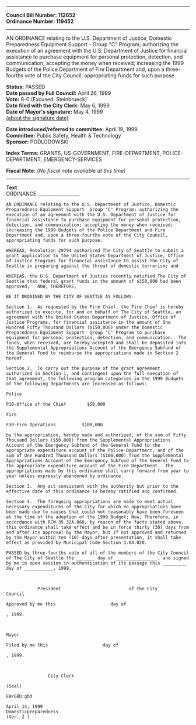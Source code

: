 * * * * *  
  
**Council Bill Number: [](#h0)[](#h2)112652**   
**Ordinance Number: 119452**  
  
* * * * *  
  
AN ORDINANCE relating to the U.S. Department of Justice, Domestic Preparedness Equipment Support - Group "C" Program; authorizing the execution of an agreement with the U.S. Department of Justice for financial assistance to purchase equipment for personal protection, detection, and communication; accepting the money when received; increasing the 1999 Budgets of the Police Department of Fire Department and, upon a three-fourths vote of the City Council, appropriating funds for such purpose.  
  
**Status:** PASSED   
**Date passed by Full Council:** April 26, 1999   
**Vote:** 8-0 (Excused: Steinbrueck)   
**Date filed with the City Clerk:** May 6, 1999   
**Date of Mayor's signature:** May 4, 1999   
[(about the signature date)](/~public/approvaldate.htm)   
  
  
**Date introduced/referred to committee:** April 19, 1999   
**Committee:** Public Safety, Health & Technology   
**Sponsor:** PODLODOWSKI   
  
**Index Terms:** GRANTS, US-GOVERNMENT, FIRE-DEPARTMENT, POLICE-DEPARTMENT, EMERGENCY-SERVICES  
  
**Fiscal Note:** *(No fiscal note available at this time)*  
  
* * * * *  
  
**Text**  
    ORDINANCE __________________  
  
    AN ORDINANCE relating to the U.S. Department of Justice, Domestic  
    Preparedness Equipment Support  Group "C" Program; authorizing the  
    execution of an agreement with the U.S. Department of Justice for  
    financial assistance to purchase equipment for personal protection,  
    detection, and communication; accepting the money when received;  
    increasing the 1999 Budgets of the Police Department and Fire  
    Department and, upon a three-fourths vote of the City Council,  
    appropriating funds for such purpose.  
  
    WHEREAS, Resolution 29794 authorized The City of Seattle to submit a  
    grant application to the United States Department of Justice, Office  
    of Justice Programs for financial assistance to assist The City of  
    Seattle in preparing against the threat of domestic terrorism; and  
  
    WHEREAS, the U.S. Department of Justice recently notified The City of  
    Seattle that federal grant funds in the amount of $150,000 had been  
    approved;   NOW, THEREFORE,  
  
    BE IT ORDAINED BY THE CITY OF SEATTLE AS FOLLOWS:  
  
    Section 1.  As requested by the Fire Chief, the Fire Chief is hereby  
    authorized to execute, for and on behalf of The City of Seattle, an  
    agreement with the United States Department of Justice, Office of  
    Justice Programs, for financial assistance in the amount of One  
    Hundred Fifty Thousand Dollars ($150,000) under the Domestic  
    Preparedness Equipment Support  Group "C" Program to purchase  
    equipment for personal protection, detection, and communication.  The  
    funds, when received, are hereby accepted and shall be deposited into  
    the Supplemental Appropriations Account of the Emergency Subfund of  
    the General Fund to reimburse the appropriations made in Section 2  
    hereof.  
  
    Section 2.  To carry out the purpose of the grant agreement  
    authorized in Section 1, and contingent upon the full execution of  
    that agreement, the following program categories in the 1999 Budgets  
    of the following departments are increased as follows:  
  
    Police  
  
    P10-Office of the Chief        $50,000  
  
    Fire  
  
    F30-Fire Operations          $100,000  
  
    by the appropriation, hereby made and authorized, of the sum of Fifty  
    Thousand Dollars ($50,000) from the Supplemental Appropriations  
    Account of the Emergency Subfund of the General Fund to the  
    appropriate expenditure account of the Police Department, and of the  
    sum of One Hundred Thousand Dollars ($100,000) from the Supplemental  
    Appropriations Account of the Emergency Subfund of the General Fund to  
    the appropriate expenditure account of the Fire Department.  The  
    appropriations made by this ordinance shall carry forward from year to  
    year unless expressly abandoned by ordinance.  
  
    Section 3.  Any act consistent with the authority but prior to the  
    effective date of this ordinance is hereby ratified and confirmed.  
  
    Section 4.  The foregoing appropriations are made to meet actual  
    necessary expenditures of the City for which no appropriations have  
    been made due to causes that could not reasonably have been foreseen  
    at the time of the adoption of the 1999 Budget; Now, Therefore, in  
    accordance with RCW 35.32A.060, by reason of the facts stated above,  
    this ordinance shall take effect and be in force thirty (30) days from  
    and after its approval by the Mayor, but if not approved and returned  
    by the Mayor within ten (10) days after presentation, it shall take  
    effect as provided by Municipal Code Section 1.04.020.  
  
    PASSED by three-fourths vote of all of the members of the City Council  
    of The City of Seattle the _______ day of ________________, and signed  
    by me in open session in authentication of its passage this _________  
    day of ___________, 1999.  
  
        
  
                President                          of the City  
    Council  
  
    Approved by me this                     day of   
  
    , 1999.  
  
        
  
    Mayor  
  
    Filed by me this                     day of   
  
    , 1999.  
  
        
  
                    City Clerk  
  
    (Seal)  
  
    EW/GBD:gbd  
  
    April 14, 1999  
    Domesticpreparedness  
    (Ver. 2 )  
